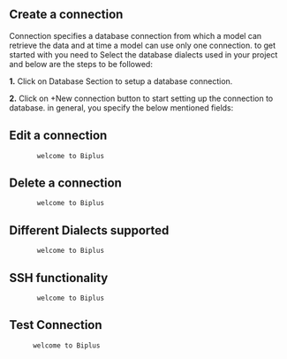 ## Create  a connection 

 Connection specifies a database connection from which a model can retrieve the data and at time a model can use only one connection. to get started with you need to Select the database dialects used in your project and below are the steps to be followed:
 
**1.** Click on Database Section to setup a database connection.

**2.** Click on +New connection button to start setting up the connection to database. in general, you specify the below mentioned fields:
## Edit a connection

           welcome to Biplus

## Delete a connection

           welcome to Biplus

## Different Dialects supported

           welcome to Biplus

## SSH functionality

           welcome to Biplus

## Test Connection

          welcome to Biplus
<!--stackedit_data:
eyJoaXN0b3J5IjpbMTYzODMxNzU2MCwyMDUzMjc1MzE0LC0xNz
UwMjg3NjUzXX0=
-->